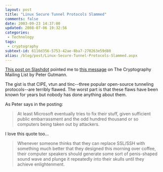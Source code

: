 ```yaml
---
layout: post
title: "Linux Secure Tunnel Protocols Slammed"
comments: false
date: 2003-09-23 14:37:00
updated: 2008-07-06 19:32:56
categories:
 - Technology
tags:
 - cryptography
subtext-id: 6116d356-5753-42ae-8ba7-270263e59d80
alias: /blog/post/Linux-Secure-Tunnel-Protocols-Slammed.aspx
---
```



[This post on Slashdot](http://slashdot.org/article.pl?sid=03/09/22/2127236) pointed me to [this message](http://www.mit.edu:8008/bloom-picayune/crypto/14238) on The Cryptography Mailing List by Peter Gutmann. 

The gist is that CIPE, vtun and tinc--three popular open-source tunneling protocols--are terribly flawed. The worst part is that these flaws have been known for years but nobody has done anything about them. 

As Peter says in the posting: 

> At least Microsoft eventually tries to fix their stuff, given sufficient public embarrassment and the odd hundred thousand or so computers being taken out by attackers. 

I love this quote too... 

> Whenever someone thinks that they can replace SSL/SSH with something much better that they designed this morning over coffee, their computer speakers should generate some sort of penis-shaped sound wave and plunge it repeatedly into their skulls until they achieve enlightenment. 
